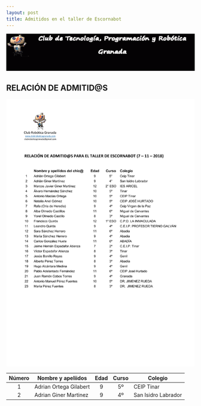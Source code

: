 ```yaml
---
layout: post
title: Admitidos en el taller de Escornabot
---
```


![](/images/barra.gif)

## RELACIÓN DE ADMITID@S

![](/images/admitidos_escornabot.jpg)

Número | Nombre y apeliidos | Edad | Curso | Colegio |
:--: | -- | :--: | :--: |--
1 | Adrian Ortega Gilabert | 9 | 5º  | CEIP Tinar   |
2 | Adrian Giner Martinez | 9 | 4º  | San Isidro Labrador   |

